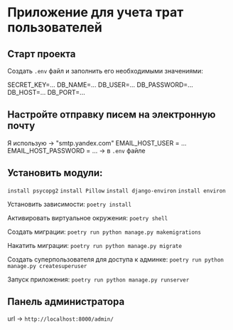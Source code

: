 # Приложение для учета трат пользователей

## Старт проекта

Создать `.env` файл и заполнить его необходимыми значениями:

SECRET_KEY=...
DB_NAME=...
DB_USER=...
DB_PASSWORD=...
DB_HOST=...
DB_PORT=...

## Настройте отправку писем на электронную почту

Я использую -> "smtp.yandex.com"
EMAIL_HOST_USER = ...
EMAIL_HOST_PASSWORD = ... -> в `.env` файле

## Установить модули:

`install psycopg2`
`install Pillow`
`install django-environ`
`install environ`

Установить зависимости:
`poetry install`

Активировать виртуальное окружения:
`poetry shell`

Создать миграции:
`poetry run python manage.py makemigrations`

Накатить миграции:
`poetry run python manage.py migrate`

Создать суперпользователя для доступа к админке:
`poetry run python manage.py createsuperuser`

Запуск приложения:
`poetry run python manage.py runserver`

## Панель администратора

url ->  `http://localhost:8000/admin/`

